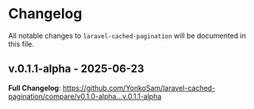 # Changelog

All notable changes to `laravel-cached-pagination` will be documented in this file.

## v.0.1.1-alpha - 2025-06-23

**Full Changelog**: https://github.com/YonkoSam/laravel-cached-pagination/compare/v0.1.0-alpha...v.0.1.1-alpha

